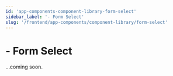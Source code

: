 ```yaml
---
id: 'app-components-component-library-form-select'
sidebar_label: '- Form Select'
slug: '/frontend/app-components/component-library/form-select'
---
```


# - Form Select

...coming soon.
